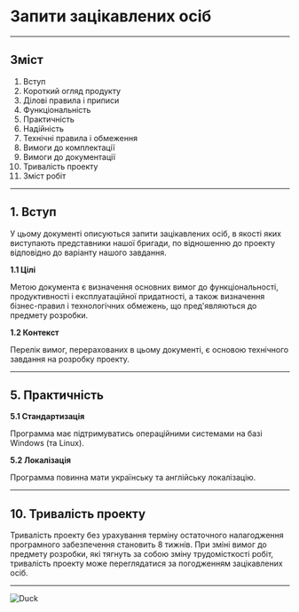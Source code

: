 # Запити зацікавлених осіб
***
## Зміст

1. Вступ
2. Короткий огляд продукту
3. Ділові правила і приписи
4. Функціональність
5. Практичність
6. Надійність
7. Технічні правила і обмеження
8. Вимоги до комплектації
9. Вимоги до документації
10. Тривалість проекту
11. Зміст робіт
***
## 1. Вступ

У цьому документі описуються запити зацікавлених осіб, в якості яких виступають представники нашої бригади, по відношенню до проекту відповідно до варіанту нашого завдання.

**1.1  Цілі**

Метою документа є визначення основних вимог до функціональності, продуктивності і експлуатаційної придатності, а також визначення бізнес-правил і технологічних обмежень, що пред'являються до предмету розробки.

**1.2 Контекст**

Перелік вимог, перерахованих в цьому документі, є основою технічного завдання на розробку проекту.
***
## 5. Практичність

**5.1 Стандартизація**

Программа має підтримуватись операційними системами на базі Windows (та Linux).

**5.2 Локалізація**

Программа повинна мати українську та англійську локалізацію.
***
## 10. Тривалість проекту

Тривалість проекту без урахування терміну остаточного налагодження програмного забезпечення становить 8 тижнів.
При зміні вимог до предмету розробки, які тягнуть за собою зміну трудомісткості робіт, тривалість проекту може переглядатися за погодженням зацікавлених осіб.
***
![Duck](https://comments.ua/img/publications/20171210191727.jpg)
